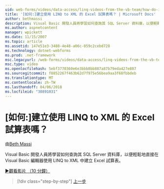 ```yaml
---
uid: web-forms/videos/data-access/linq-videos-from-the-vb-team/how-do-i-create-excel-spreadsheets-using-linq-to-xml
title: '[如何:]建立使用 LINQ to XML 的 Excel 試算表嗎？ | Microsoft Docs'
author: bethmassi
description: Visual Basic 開發人員將學習如何查詢其 SQL Server 資料庫，以便輕鬆地建立 Excel 試算表直接在 Visual Basic 編輯器中我們...
ms.author: aspnetcontent
manager: wpickett
ms.date: 11/15/2007
ms.topic: article
ms.assetid: 147e51e3-3488-4e48-a06c-059c2cebd728
ms.technology: dotnet-webforms
ms.prod: .net-framework
msc.legacyurl: /web-forms/videos/data-access/linq-videos-from-the-vb-team/how-do-i-create-excel-spreadsheets-using-linq-to-xml
msc.type: video
ms.openlocfilehash: 5ebf3770360e6e3bbb8bb887a87b79eda427e807
ms.sourcegitcommit: f8852267f463b62d7f975e56bea9aa3f68fbbdeb
ms.translationtype: MT
ms.contentlocale: zh-TW
ms.lasthandoff: 04/06/2018
ms.locfileid: "30891031"
---
```

<a name="how-do-i-create-excel-spreadsheets-using-linq-to-xml"></a>[如何:]建立使用 LINQ to XML 的 Excel 試算表嗎？
====================
由[Beth Massi](https://github.com/bethmassi)

Visual Basic 開發人員將學習如何查詢其 SQL Server 資料庫，以便輕鬆地直接在 Visual Basic 編輯器使用 LINQ to XML 中建立 Excel 試算表。

[&#9654;觀看影片 （10 分鐘）](https://channel9.msdn.com/Blogs/ASP-NET-Site-Videos/how-do-i-create-excel-spreadsheets-using-linq-to-xml)

> [!div class="step-by-step"]
> [上一步](how-do-i-create-xml-documents-from-sql-data.md)
